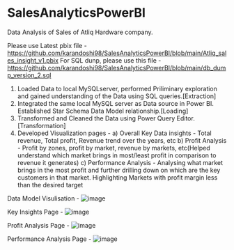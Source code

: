 # SalesAnalyticsPowerBI
Data Analysis of Sales of Atliq Hardware company.

Please use Latest pbix file - https://github.com/karandoshi98/SalesAnalyticsPowerBI/blob/main/Atliq_sales_insight_v1.pbix
For SQL dunp, please use this file - https://github.com/karandoshi98/SalesAnalyticsPowerBI/blob/main/db_dump_version_2.sql

1. Loaded Data to local MySQLserver, performed Priliminary exploration and gained understanding of the Data using SQL queries.[Extraction]
2. Integrated the same local MySQL server as Data source in Power BI. Established Star Schema Data Model relationship.[Loading]
3. Transformed and Cleaned the Data using Power Query Editor. [Transformation]
4. Developed Visualization pages -
   a) Overall Key Data insights - Total revenue, Total profit, Revenue trend over the years, etc
   b) Profit Analysis - Profit by zones, profit by market, revenue by markets, etc(Helped understand which market brings in most/least profit in comparison to revenue it generates)
   c) Performance Analysis  - Analysing what market brings in the most profit and further drilling down on which are the key customers in that market. Highlighting Markets with profit margin less than the desired target
  
Data Model Visulisation - 
![image](https://user-images.githubusercontent.com/36358084/136692853-8e13db22-2859-48e9-9dd1-a75c6dd39832.png)

Key Insights Page - 
![image](https://user-images.githubusercontent.com/36358084/136692901-f9c29bad-74ac-438a-893b-736a528a5954.png)

Profit Analysis Page - 
![image](https://user-images.githubusercontent.com/36358084/136692929-881d8cbe-f5c9-4a36-9e1a-cc03011cd5f6.png)

Performance Analysis Page - 
![image](https://user-images.githubusercontent.com/36358084/136692965-fae31d44-843e-4062-a044-43fbcfb90a7d.png)
